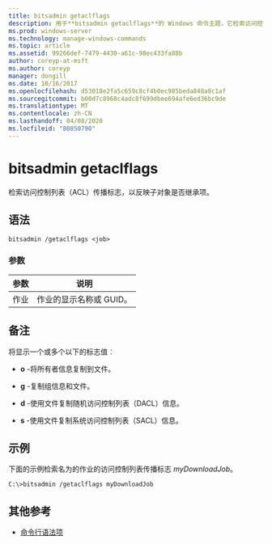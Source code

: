 ```yaml
---
title: bitsadmin getaclflags
description: 用于**bitsadmin getaclflags**的 Windows 命令主题，它检索访问控制列表（ACL）传播标志。
ms.prod: windows-server
ms.technology: manage-windows-commands
ms.topic: article
ms.assetid: 99266def-7479-4430-a61c-98ec433fa88b
author: coreyp-at-msft
ms.author: coreyp
manager: dongill
ms.date: 10/16/2017
ms.openlocfilehash: d53018e2fa5c659c8cf4b0ec985beda848a8c1af
ms.sourcegitcommit: b00d7c8968c4adc8f699dbee694afe6ed36bc9de
ms.translationtype: MT
ms.contentlocale: zh-CN
ms.lasthandoff: 04/08/2020
ms.locfileid: "80850790"
---
```

# <a name="bitsadmin-getaclflags"></a>bitsadmin getaclflags

检索访问控制列表（ACL）传播标志，以反映子对象是否继承项。

## <a name="syntax"></a>语法

```
bitsadmin /getaclflags <job>
```

### <a name="parameters"></a>参数

| 参数 | 说明 |
| --------- | ----------- |
| 作业 | 作业的显示名称或 GUID。 |

## <a name="remarks"></a>备注

将显示一个或多个以下的标志值︰

- **o** -将所有者信息复制到文件。

- **g** -复制组信息和文件。

- **d** -使用文件复制随机访问控制列表（DACL）信息。

- **s** -使用文件复制系统访问控制列表（SACL）信息。

## <a name="examples"></a><a name=BKMK_examples></a>示例

下面的示例检索名为的作业的访问控制列表传播标志 *myDownloadJob*。

```
C:\>bitsadmin /getaclflags myDownloadJob
```

## <a name="additional-references"></a>其他参考

- [命令行语法项](command-line-syntax-key.md)